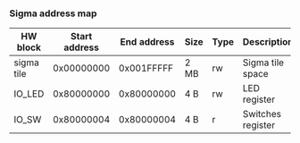### Sigma address map

HW block | Start address | End address | Size | Type | Description
-------- | ------------- | ----------- | ---- | ---- | -----------
sigma tile | 0x00000000 | 0x001FFFFF | 2 MB | rw | Sigma tile space
IO_LED | 0x80000000 | 0x80000000 | 4 B | rw | LED register
IO_SW | 0x80000004 | 0x80000004 | 4 B | r | Switches register
